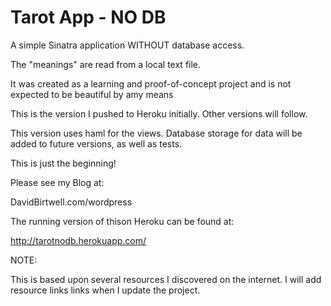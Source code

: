 # Tarot App - NO DB

A simple Sinatra application WITHOUT database access.

The "meanings" are read from a local text file.

It was created as a learning and proof-of-concept project and is not expected to be beautiful by amy means

This is the version I pushed to Heroku initially. Other versions will follow.

This version uses haml for the views.
Database storage for data will be added to future versions, as well as tests.

This is just the beginning!

Please see my Blog at:

DavidBirtwell.com/wordpress

The running version of thison Heroku can be found at:

http://tarotnodb.herokuapp.com/

NOTE:

This is based upon several resources I discovered on the internet.
I will add resource links links when I update the project.

